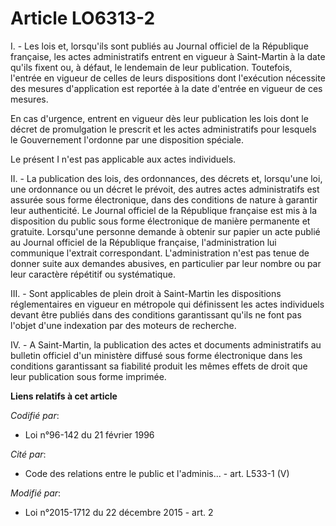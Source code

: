 # Article LO6313-2

I. - Les lois et, lorsqu'ils sont publiés au Journal officiel de la République française, les actes administratifs entrent en
vigueur à Saint-Martin à la date qu'ils fixent ou, à défaut, le lendemain de leur publication. Toutefois, l'entrée en vigueur
de celles de leurs dispositions dont l'exécution nécessite des mesures d'application est reportée à la date d'entrée en
vigueur de ces mesures.

En cas d'urgence, entrent en vigueur dès leur publication les lois dont le décret de promulgation le prescrit et les actes
administratifs pour lesquels le Gouvernement l'ordonne par une disposition spéciale.

Le présent I n'est pas applicable aux actes individuels.

II. - La publication des lois, des ordonnances, des décrets et, lorsqu'une loi, une ordonnance ou un décret le prévoit, des
autres actes administratifs est assurée sous forme électronique, dans des conditions de nature à garantir leur authenticité.
Le Journal officiel de la République française est mis à la disposition du public sous forme électronique de manière
permanente et gratuite. Lorsqu'une personne demande à obtenir sur papier un acte publié au Journal officiel de la République
française, l'administration lui communique l'extrait correspondant. L'administration n'est pas tenue de donner suite aux
demandes abusives, en particulier par leur nombre ou par leur caractère répétitif ou systématique. 

III. - Sont applicables de plein droit à Saint-Martin les dispositions réglementaires en vigueur en métropole qui définissent
les actes individuels devant être publiés dans des conditions garantissant qu'ils ne font pas l'objet d'une indexation par
des moteurs de recherche.

IV. - A Saint-Martin, la publication des actes et documents administratifs au bulletin officiel d'un ministère diffusé sous
forme électronique dans les conditions garantissant sa fiabilité produit les mêmes effets de droit que leur publication sous
forme imprimée.

**Liens relatifs à cet article**

_Codifié par_:

  - Loi n°96-142 du 21 février 1996

_Cité par_:

  - Code des relations entre le public et l'adminis... - art. L533-1 (V)

_Modifié par_:

  - Loi n°2015-1712 du 22 décembre 2015 - art. 2
